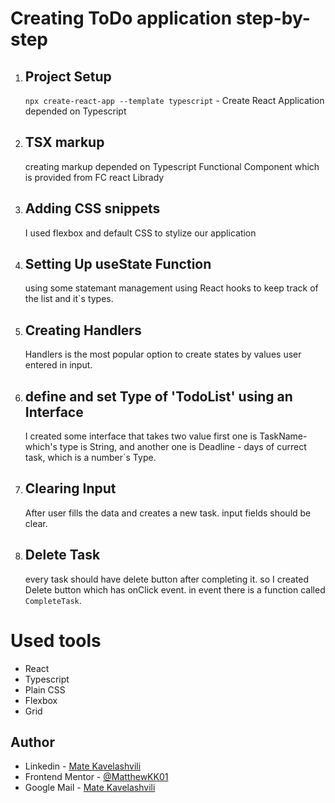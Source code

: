 # Creating ToDo application step-by-step

1) ## Project Setup
    `npx create-react-app --template typescript` - Create React Application depended on Typescript

2) ## TSX markup
    creating markup depended on Typescript Functional Component which is provided from FC react Librady
3) ## Adding CSS snippets
    I used flexbox and default CSS to stylize our application

4) ## Setting Up useState Function
    using some statemant management using React hooks to keep track of the list and it`s types.

5) ## Creating Handlers
    Handlers is the most popular option to create states by values user entered in input.
6) ## define and set Type of 'TodoList' using an Interface
    I created some interface that takes two value first one is TaskName- which's type is String, and another one is Deadline - days of currect task, which is a number`s Type.

7) ## Clearing Input
    After user fills the data and creates a new task. input fields should be clear.

8) ## Delete Task
    every task should have delete button after completing it. so I created Delete button which has onClick event. in event there is a function called `CompleteTask`.

# Used tools
 - React
 - Typescript
 - Plain CSS
 - Flexbox
 - Grid


## Author

- Linkedin - [Mate Kavelashvili](https://www.linkedin.com/in/mate-kavelashvili-0547a01a9/)
- Frontend Mentor - [@MatthewKK01](https://www.frontendmentor.io/profile/MatthewKK01)
- Google Mail - [Mate Kavelashvili](mailto:mateyavelashvili@gmail.com)
